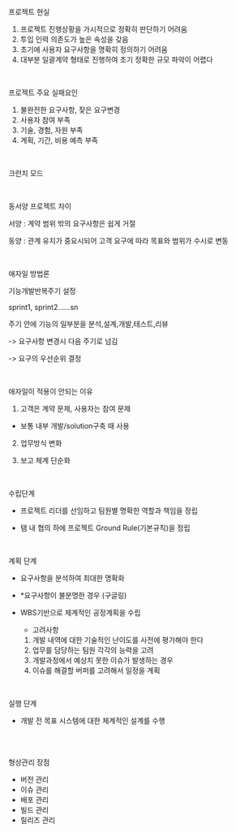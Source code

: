 프로젝트 현실

1. 프로젝트 진행상황을 가시적으로 정확히 판단하기 어려움
2. 투입 인력 의존도가 높은 속성을 갖음
3. 초기에 사용자 요구사항을 명확히 정의하기 어려움
4. 대부분 일괄계약 형태로 진행하여 초기 정확한 규모 파악이 어렵다

<br>

프로젝트 주요 실패요인

1. 불완전한 요구사항, 잦은 요구변경
2. 사용자 참여 부족
3. 기술, 경험, 자원 부족
4. 계획, 기간, 비용 예측 부족

<br>

크런치 모드

<br>

동서양 프로젝트 차이

서양 : 계약 범위 밖의 요구사항은 쉽게 거절

동양 : 관계 유지가 중요시되어 고객 요구에 따라 목표와 범위가 수시로 변동

<br>

애자일 방법론

기능개발반복주기 설정

sprint1, sprint2......sn

주기 안에 기능의 일부분을 분석,설계,개발,테스트,리뷰

-> 요구사항 변경시 다음 주기로 넘김

-> 요구의 우선순위 결정

<br>

애자일이 적용이 안되는 이유

1.  고객은 계약 문제, 사용자는 참여 문제
   - 보통 내부 개발/solution구축 때 사용
2. 업무방식 변화

3. 보고 체계 단순화

<br>

수립단계

- 프로젝트 리더를 선임하고 팀원별 명확한 역할과 책임을 정립

- 탬 내 협의 하에 프로젝트 Ground Rule(기본규칙)을 정립

<br>

계획 단계

- 요구사항을 분석하여 최대한 명확화
- *요구사항이 불분명한 경우 (구글링)

- WBS기반으로 체계적인 공정계획을 수립

  - 고려사항

  1. 개발 내역에 대한 기술적인 난이도를 사전에 평가해야 한다
  2. 업무를 담당하는 팀원 각각의 능력을 고려
  3. 개발과정에서 예상치 못한 이슈가 발생하는 경우
  4. 이슈를 해결할 버퍼를 고려해서 일정을 계획

<br>

실행 단계

- 개발 전 목표 시스템에 대한 체계적인 설계를 수행

<br>

<br>

형상관리 장점

- 버전 관리
- 이슈 관리
- 배포 관리
- 빌드 관리
- 릴리즈 관리